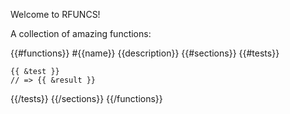 Welcome to RFUNCS!

A collection of amazing functions:

{{#functions}}
#{{name}}
{{description}}
{{#sections}}
{{#tests}}
```
{{ &test }}
// => {{ &result }}
```

{{/tests}}
{{/sections}}
{{/functions}}